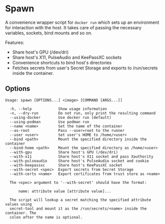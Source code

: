 # Spawn

A convenience wrapper script for `docker run` which sets up an environment for
interaction with the host. It takes care of passing the necessary variables,
sockets, bind mounts and so on.

Features:

  * Share host's GPU (/dev/dri)
  * Share host's X11, PulseAudio and KeePassXC sockets
  * Convenience shortcuts to bind host's directories
  * Fetches secrets from user's Secret Storage and exports to /run/secrets
    inside the container.

## Options

```
Usage: spawn [OPTIONS...] <image> [COMMAND [ARGS...]]

  -h, --help            Show usage information
  -n, --dry-run         Do not run, only print the resulting command
  --using-docker        Use docker run (default)
  --using-podman        Use podman run
  --name <name>         Set the name of the container
  --as-root             Pass --user=root to the runner
  --user <user>         Set user's HOME to /home/<user>
  --bind <path>         Mount the specified directory inside the container
  --bind-home <path>    Mount the specified directory as /home/<user>
  --with-gpu            Share host's GPU (/dev/dri)
  --with-x11            Share host's X11 socket and pass Xauthority
  --with-pulseaudio     Share host's PulseAudio socket and cookie
  --with-keepassxc      Share host's KeePassXC socket
  --with-secret <spec>  Export secrets from Secret Storage
  --with-certs <name>   Export certificates from trust store as <name>

  The <spec> argument to '--with-secret' should have the format:

      name: attribute value [attribute value]...

  The script will lookup a secret matching the specified attribute values using
  secret-tool and mount it as the /run/secrets/<name> inside the container. The
  colon after the name is optional.

```
